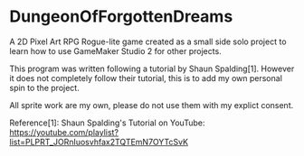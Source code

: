 # DungeonOfForgottenDreams

A 2D Pixel Art RPG Rogue-lite game created as a small side solo project to learn how to use GameMaker Studio 2 for other projects.

This program was written following a tutorial by Shaun Spalding[1]. However it does not completely follow their tutorial, this is to add my own personal spin to the project.

All sprite work are my own, please do not use them with my explict consent.



Reference[1]: Shaun Spalding's Tutorial on YouTube: https://youtube.com/playlist?list=PLPRT_JORnIuosvhfax2TQTEmN7OYTcSvK
